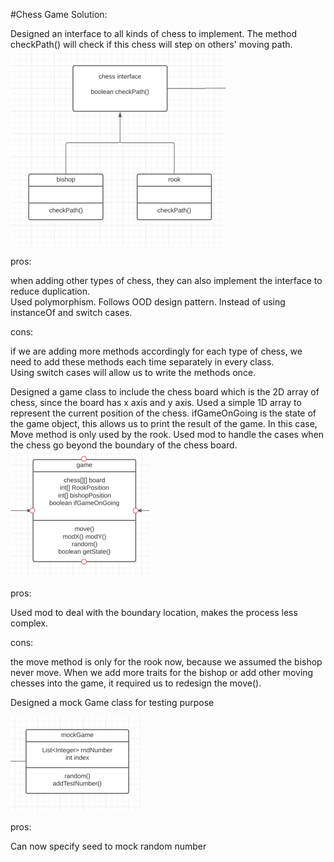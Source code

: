 #Chess Game
Solution:

Designed an interface to all kinds of chess to implement. The method checkPath() will check if this
chess will step on others' moving path.
![img.png](img.png)

pros:

when adding other types of chess, they can also implement the interface to reduce duplication.
<br>Used polymorphism. Follows OOD design pattern. Instead of using instanceOf and switch cases.

cons:

if we are adding more methods accordingly for each type of chess, we need to
add these methods each time separately in every class.
<br>Using switch cases will allow us to write the methods once.

Designed a game class to include the chess board which is the 2D array of chess,
since the board has x axis and y axis. Used a simple 1D array to represent the current position of the chess.
ifGameOnGoing is the state of the game object, this allows us to print the result of the game.
In this case, Move method is only used by the rook. Used mod to handle the cases when the chess
go beyond the boundary of the chess board.
![img_1.png](img_1.png)

pros:

Used mod to deal with the boundary location, makes the process less complex.

cons:

the move method is only for the rook now, because we assumed the bishop never move.
When we add more traits for the bishop or add other moving chesses into the game,
it required us to redesign the move().

Designed a mock Game class for testing purpose

![img_2.png](img_2.png)

pros:

Can now specify seed to mock random number
